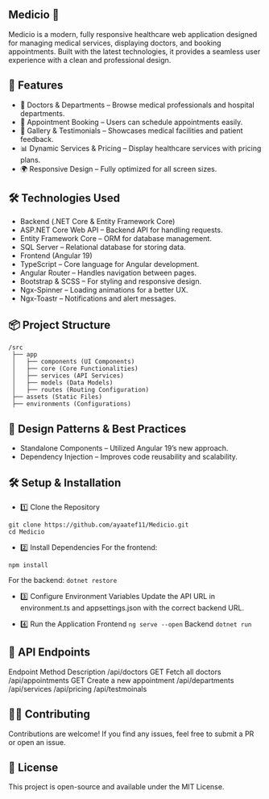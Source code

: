 ## Medicio 🏥
Medicio is a modern, fully responsive healthcare web application designed for managing medical services, displaying doctors, and booking appointments. Built with the latest technologies, it provides a seamless user experience with a clean and professional design.

## 🚀 Features
- 🏥 Doctors & Departments – Browse medical professionals and hospital departments.
- 📅 Appointment Booking – Users can schedule appointments easily.
- 📸 Gallery & Testimonials – Showcases medical facilities and patient feedback.
- 📊 Dynamic Services & Pricing – Display healthcare services with pricing plans.
- 🌍 Responsive Design – Fully optimized for all screen sizes.

## 🛠️ Technologies Used
- Backend (.NET Core & Entity Framework Core)
- ASP.NET Core Web API – Backend API for handling requests.
- Entity Framework Core – ORM for database management.
- SQL Server – Relational database for storing data.
- Frontend (Angular 19)
- TypeScript – Core language for Angular development.
- Angular Router – Handles navigation between pages.
- Bootstrap & SCSS – For styling and responsive design.
- Ngx-Spinner – Loading animations for a better UX.
- Ngx-Toastr – Notifications and alert messages.

## 📦 Project Structure

```
/src
 ├── app
 │   ├── components (UI Components)
 │   ├── core (Core Functionalities)
 │   ├── services (API Services)
 │   ├── models (Data Models)
 │   ├── routes (Routing Configuration)
 ├── assets (Static Files)
 ├── environments (Configurations)
```

## 📌 Design Patterns & Best Practices

- Standalone Components – Utilized Angular 19’s new approach.
- Dependency Injection – Improves code reusability and scalability.
## 🛠️ Setup & Installation
- 1️⃣ Clone the Repository
```
git clone https://github.com/ayaatef11/Medicio.git
cd Medicio
```
- 2️⃣ Install Dependencies
For the frontend:
```
npm install
```
For the backend:
`dotnet restore `
- 3️⃣ Configure Environment Variables
Update the API URL in environment.ts and appsettings.json with the correct backend URL.

- 4️⃣ Run the Application
Frontend
`ng serve --open`
Backend
`dotnet run`
## 📜 API Endpoints
Endpoint	Method	Description
/api/doctors	GET	Fetch all doctors
/api/appointments	GET	Create a new appointment
/api/departments
/api/services
/api/pricing
/api/testmoinals
## 👨‍💻 Contributing
Contributions are welcome! If you find any issues, feel free to submit a PR or open an issue.

## 📄 License
This project is open-source and available under the MIT License.


